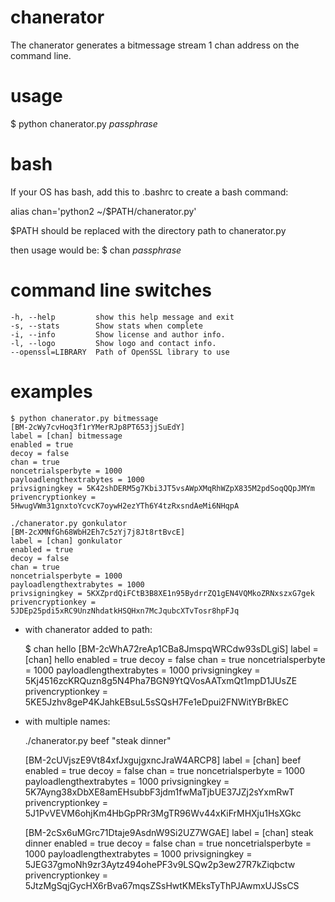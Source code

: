 # chanerator

The chanerator generates a bitmessage stream 1 chan address on the command line.

# usage

$ python chanerator.py *passphrase*

# bash

If your OS has bash, add this to .bashrc to create a bash command:

alias chan='python2 ~/$PATH/chanerator.py'

$PATH should be replaced with the directory path to chanerator.py

then usage would be: $ chan *passphrase*

# command line switches

    -h, --help         show this help message and exit
    -s, --stats        Show stats when complete
    -i, --info         Show license and author info.
    -l, --logo         Show logo and contact info.
    --openssl=LIBRARY  Path of OpenSSL library to use

# examples

    $ python chanerator.py bitmessage
    [BM-2cWy7cvHoq3f1rYMerRJp8PT653jjSuEdY]
    label = [chan] bitmessage
    enabled = true
    decoy = false
    chan = true
    noncetrialsperbyte = 1000
    payloadlengthextrabytes = 1000
    privsigningkey = 5K42shDERM5g7Kbi3JT5vsAWpXMqRhWZpX835M2pdSoqQQpJMYm
    privencryptionkey = 5HwugVWm31gnxtoYcvcK7oywH2ezYTh6Y4tzRxsndAeMi6NHqpA
    
    ./chanerator.py gonkulator
    [BM-2cXMNfGh68WbH2Eh7c5zYj7j8Jt8rtBvcE]
    label = [chan] gonkulator
    enabled = true
    decoy = false
    chan = true
    noncetrialsperbyte = 1000
    payloadlengthextrabytes = 1000
    privsigningkey = 5KXZprdQiFCtB3B8XE1n95BydrrZQ1gEN4VQMkoZRNxszxG7gek
    privencryptionkey = 5JDEp25pdi5xRC9UnzNhdatkHSQHxn7McJqubcXTvTosr8hpFJq
    
-   with chanerator added to path:
    
    $ chan hello
	[BM-2cWhA72reAp1CBa8JmspqWRCdw93sDLgiS]
	label = [chan] hello
	enabled = true
	decoy = false
	chan = true
	noncetrialsperbyte = 1000
	payloadlengthextrabytes = 1000
	privsigningkey = 5Kj4516zcKRQuzn8g5N4Pha7BGN9YtQVosAATxmQt1mpD1JUsZE
	privencryptionkey = 5KE5Jzhv8geP4KJahkEBsuL5sSQsH7Fe1eDpui2FNWitYBrBkEC

-   with multiple names:

    ./chanerator.py beef "steak dinner"
    
    [BM-2cUVjszE9Vt84xfJxgujgxncJraW4ARCP8]
    label = [chan] beef
    enabled = true
    decoy = false
    chan = true
    noncetrialsperbyte = 1000
    payloadlengthextrabytes = 1000
    privsigningkey = 5K7Ayng38xDbXE8amEHsubbF3jdm1fwMaTjbUE37JZj2sYxmRwT
    privencryptionkey = 5J1PvVEVM6ohjKm4HbGpPRr3MgTR96Wv44xKiFrMHXju1HsXGkc

    [BM-2cSx6uMGrc71Dtaje9AsdnW9Si2UZ7WGAE]
    label = [chan] steak dinner
    enabled = true
    decoy = false
    chan = true
    noncetrialsperbyte = 1000
    payloadlengthextrabytes = 1000
    privsigningkey = 5JEG37gmoNh9zr3Aytz494ohePF3v9LSQw2p3ew27R7kZiqbctw
    privencryptionkey = 5JtzMgSqjGycHX6rBva67mqsZSsHwtKMEksTyThPJAwmxUJSsCS
